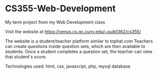 # CS355-Web-Development
My term project from my Web Development class

Visit the website at https://venus.cs.qc.cuny.edu/~suib1362/cs355/

The website is a student/teacher platform similar to tophat.com
Teachers can create questions inside question sets, which are then available to students.
Once a student completes a question set, the teacher can view that student's score.

Technologies used: html, css, javascript, php, mysql database
